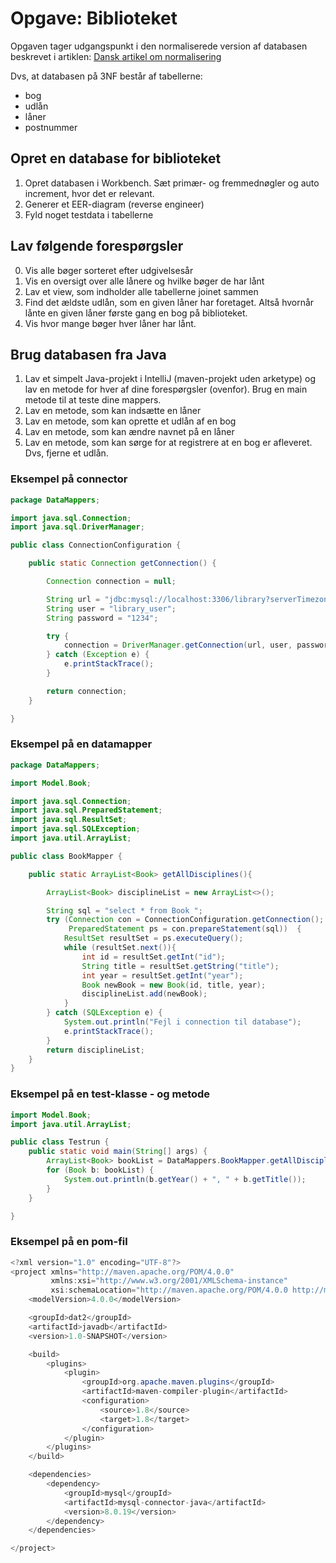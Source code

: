 # Opgave: Biblioteket

Opgaven tager udgangspunkt i den normaliserede version af databasen beskrevet i artiklen: [Dansk artikel om normalisering](../resources/DB_normalisering.pdf)

Dvs, at databasen på 3NF består af tabellerne:

- bog
- udlån
- låner
- postnummer

## Opret en database for biblioteket

1. Opret databasen i Workbench. Sæt primær- og fremmednøgler og auto increment, hvor det er relevant.
2. Generer et EER-diagram (reverse engineer)
3. Fyld noget testdata i tabellerne

## Lav følgende forespørgsler

0. Vis alle bøger sorteret efter udgivelsesår
1. Vis en oversigt over alle lånere og hvilke bøger de har lånt
2. Lav et view, som indholder alle tabellerne joinet sammen
3. Find det ældste udlån, som en given låner har foretaget. Altså hvornår lånte en given låner første gang en bog på biblioteket.
4. Vis hvor mange bøger hver låner har lånt.

## Brug databasen fra Java

1. Lav et simpelt Java-projekt i IntelliJ (maven-projekt uden arketype) og lav en metode for hver af dine forespørgsler (ovenfor). Brug en main metode til at teste dine mappers.
2. Lav en metode, som kan indsætte en låner
3. Lav en metode, som kan oprette et udlån af en bog
4. Lav en metode, som kan ændre navnet på en låner
5. Lav en metode, som kan sørge for at registrere at en bog er afleveret. Dvs, fjerne et udlån.


### Eksempel på connector

```Java
package DataMappers;

import java.sql.Connection;
import java.sql.DriverManager;

public class ConnectionConfiguration {

    public static Connection getConnection() {

        Connection connection = null;

        String url = "jdbc:mysql://localhost:3306/library?serverTimezone=CET&useSSL=false";
        String user = "library_user";
        String password = "1234";

        try {
            connection = DriverManager.getConnection(url, user, password);
        } catch (Exception e) {
            e.printStackTrace();
        }

        return connection;
    }

}
```   
   
   
### Eksempel på en datamapper
   
```Java
package DataMappers;

import Model.Book;

import java.sql.Connection;
import java.sql.PreparedStatement;
import java.sql.ResultSet;
import java.sql.SQLException;
import java.util.ArrayList;

public class BookMapper {

    public static ArrayList<Book> getAllDisciplines(){

        ArrayList<Book> disciplineList = new ArrayList<>();

        String sql = "select * from Book ";
        try (Connection con = ConnectionConfiguration.getConnection();
             PreparedStatement ps = con.prepareStatement(sql))  {
            ResultSet resultSet = ps.executeQuery();
            while (resultSet.next()){
                int id = resultSet.getInt("id");
                String title = resultSet.getString("title");
                int year = resultSet.getInt("year");
                Book newBook = new Book(id, title, year);
                disciplineList.add(newBook);
            }
        } catch (SQLException e) {
            System.out.println("Fejl i connection til database");
            e.printStackTrace();
        }
        return disciplineList;
    }
}
```

### Eksempel på en test-klasse - og metode

```Java
import Model.Book;
import java.util.ArrayList;

public class Testrun {
    public static void main(String[] args) {
        ArrayList<Book> bookList = DataMappers.BookMapper.getAllDisciplines();
        for (Book b: bookList) {
            System.out.println(b.getYear() + ", " + b.getTitle());
        }
    }

}
```

### Eksempel på en pom-fil

```Java
<?xml version="1.0" encoding="UTF-8"?>
<project xmlns="http://maven.apache.org/POM/4.0.0"
         xmlns:xsi="http://www.w3.org/2001/XMLSchema-instance"
         xsi:schemaLocation="http://maven.apache.org/POM/4.0.0 http://maven.apache.org/xsd/maven-4.0.0.xsd">
    <modelVersion>4.0.0</modelVersion>

    <groupId>dat2</groupId>
    <artifactId>javadb</artifactId>
    <version>1.0-SNAPSHOT</version>

    <build>
        <plugins>
            <plugin>
                <groupId>org.apache.maven.plugins</groupId>
                <artifactId>maven-compiler-plugin</artifactId>
                <configuration>
                    <source>1.8</source>
                    <target>1.8</target>
                </configuration>
            </plugin>
        </plugins>
    </build>

    <dependencies>
        <dependency>
            <groupId>mysql</groupId>
            <artifactId>mysql-connector-java</artifactId>
            <version>8.0.19</version>
        </dependency>
    </dependencies>

</project>
```